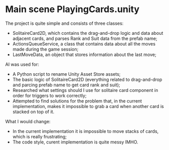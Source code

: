 # Main scene PlayingCards.unity

The project is quite simple and consists of three classes:

- SolitaireCard2D, which contains the drag-and-drop logic and data about adjacent cards, and parses Rank and Suit data from the prefab name;
- ActionsQueueService, a class that contains data about all the moves made during the game session;
- LastMoveData, an object that stores information about the last move;

AI was used for:

- A Python script to rename Unity Asset Store assets;
- The basic logic of SolitaireCard2D (everything related to drag-and-drop and parcing prefab name to get card rank and suit);
- Researched what settings should I use for solitaire card component in order for triggers to work correctly;
- Attempted to find solutions for the problem that, in the current implementation, makes it impossible to grab a card when another card is stacked on top of it.

What I would change:
- In the current implementation it is impossible to move stacks of cards, which is really frustrating;
- The code style, curent implementation is quite messy IMHO.
